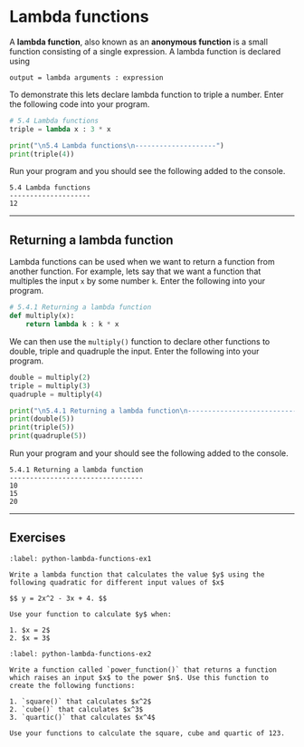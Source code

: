 # Lambda functions

A **lambda function**, also known as an **anonymous function** is a small function consisting of a single expression. A lambda function is declared using

```text
output = lambda arguments : expression
```

To demonstrate this lets declare lambda function to triple a number. Enter the following code into your program.

```python
# 5.4 Lambda functions
triple = lambda x : 3 * x

print("\n5.4 Lambda functions\n--------------------")
print(triple(4))
```

Run your program and you should see the following added to the console.

```text
5.4 Lambda functions
--------------------
12
```

---

## Returning a lambda function

Lambda functions can be used when we want to return a function from another function. For example, lets say that we want a function that multiples the input `x` by some number `k`. Enter the following into your program.

```python
# 5.4.1 Returning a lambda function
def multiply(x):
    return lambda k : k * x
```

We can then use the `multiply()` function to declare other functions to double, triple and quadruple the input. Enter the following into your program.

```python
double = multiply(2)
triple = multiply(3)
quadruple = multiply(4)

print("\n5.4.1 Returning a lambda function\n---------------------------------")
print(double(5))
print(triple(5))
print(quadruple(5)) 
```

Run your program and your should see the following added to the console.

```text
5.4.1 Returning a lambda function
---------------------------------
10
15
20
```

---

## Exercises

```{exercise}
:label: python-lambda-functions-ex1

Write a lambda function that calculates the value $y$ using the following quadratic for different input values of $x$

$$ y = 2x^2 - 3x + 4. $$

Use your function to calculate $y$ when:

1. $x = 2$
2. $x = 3$
```

```{exercise}
:label: python-lambda-functions-ex2

Write a function called `power_function()` that returns a function which raises an input $x$ to the power $n$. Use this function to create the following functions:

1. `square()` that calculates $x^2$
2. `cube()` that calculates $x^3$
3. `quartic()` that calculates $x^4$

Use your functions to calculate the square, cube and quartic of 123.
```
